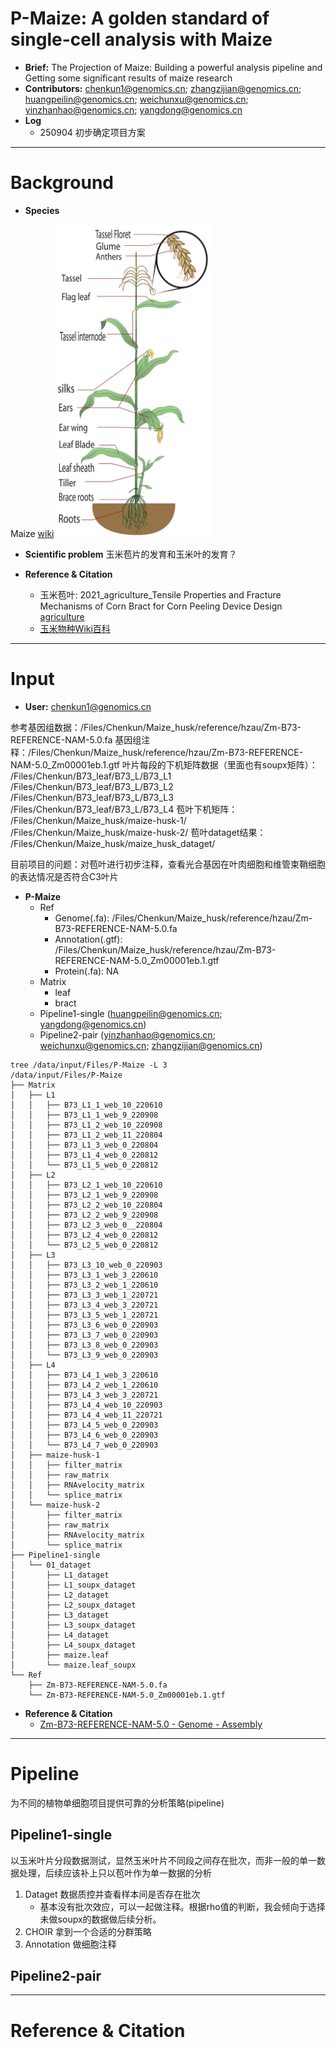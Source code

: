 # P-Maize: A golden standard of single-cell analysis with Maize
- **Brief:** The Projection of Maize: Building a powerful analysis pipeline and Getting some significant results of maize research
- **Contributors:** chenkun1@genomics.cn; zhangzijian@genomics.cn; huangpeilin@genomics.cn; weichunxu@genomics.cn; yinzhanhao@genomics.cn; yangdong@genomics.cn
- **Log**
  - 250904 初步确定项目方案

---
# Background
- **Species**

Maize [wiki](https://en.wikipedia.org/wiki/Maize)
<img src="PNG/Maize_plant_diagram.png" alt="Maize_plant_diagram" style="height: 500px; width: auto;">

- **Scientific problem**
玉米苞片的发育和玉米叶的发育？


- **Reference & Citation**
  - 玉米苞叶: 2021_agriculture_Tensile Properties and Fracture Mechanisms of Corn Bract for Corn Peeling Device Design [agriculture](https://www.mdpi.com/2077-0472/11/8/796)
  - [玉米物种Wiki百科](https://en.wikipedia.org/wiki/Maize)

---
# Input
- **User:** chenkun1@genomics.cn

参考基因组数据：/Files/Chenkun/Maize_husk/reference/hzau/Zm-B73-REFERENCE-NAM-5.0.fa
基因组注释：/Files/Chenkun/Maize_husk/reference/hzau/Zm-B73-REFERENCE-NAM-5.0_Zm00001eb.1.gtf
叶片每段的下机矩阵数据（里面也有soupx矩阵）：	
/Files/Chenkun/B73_leaf/B73_L/B73_L1	
/Files/Chenkun/B73_leaf/B73_L/B73_L2	
/Files/Chenkun/B73_leaf/B73_L/B73_L3	
/Files/Chenkun/B73_leaf/B73_L/B73_L4
苞叶下机矩阵：
/Files/Chenkun/Maize_husk/maize-husk-1/
/Files/Chenkun/Maize_husk/maize-husk-2/
苞叶dataget结果：
/Files/Chenkun/Maize_husk/maize_husk_dataget/

目前项目的问题：对苞叶进行初步注释，查看光合基因在叶肉细胞和维管束鞘细胞的表达情况是否符合C3叶片
- **P-Maize**
  - Ref
    - Genome(.fa): /Files/Chenkun/Maize_husk/reference/hzau/Zm-B73-REFERENCE-NAM-5.0.fa
    - Annotation(.gtf): /Files/Chenkun/Maize_husk/reference/hzau/Zm-B73-REFERENCE-NAM-5.0_Zm00001eb.1.gtf
    - Protein(.fa): NA
  - Matrix
    - leaf
    - bract
  - Pipeline1-single (huangpeilin@genomics.cn; yangdong@genomics.cn)
  - Pipeline2-pair (yinzhanhao@genomics.cn; weichunxu@genomics.cn; zhangzijian@genomics.cn)

```shell
tree /data/input/Files/P-Maize -L 3
/data/input/Files/P-Maize
├── Matrix
│   ├── L1
│   │   ├── B73_L1_1_web_10_220610
│   │   ├── B73_L1_1_web_9_220908
│   │   ├── B73_L1_2_web_10_220908
│   │   ├── B73_L1_2_web_11_220804
│   │   ├── B73_L1_3_web_0_220804
│   │   ├── B73_L1_4_web_0_220812
│   │   └── B73_L1_5_web_0_220812
│   ├── L2
│   │   ├── B73_L2_1_web_10_220610
│   │   ├── B73_L2_1_web_9_220908
│   │   ├── B73_L2_2_web_10_220804
│   │   ├── B73_L2_2_web_9_220908
│   │   ├── B73_L2_3_web_0__220804
│   │   ├── B73_L2_4_web_0_220812
│   │   └── B73_L2_5_web_0_220812
│   ├── L3
│   │   ├── B73_L3_10_web_0_220903
│   │   ├── B73_L3_1_web_3_220610
│   │   ├── B73_L3_2_web_1_220610
│   │   ├── B73_L3_3_web_1_220721
│   │   ├── B73_L3_4_web_3_220721
│   │   ├── B73_L3_5_web_1_220721
│   │   ├── B73_L3_6_web_0_220903
│   │   ├── B73_L3_7_web_0_220903
│   │   ├── B73_L3_8_web_0_220903
│   │   └── B73_L3_9_web_0_220903
│   ├── L4
│   │   ├── B73_L4_1_web_3_220610
│   │   ├── B73_L4_2_web_1_220610
│   │   ├── B73_L4_3_web_3_220721
│   │   ├── B73_L4_4_web_10_220903
│   │   ├── B73_L4_4_web_11_220721
│   │   ├── B73_L4_5_web_0_220903
│   │   ├── B73_L4_6_web_0_220903
│   │   └── B73_L4_7_web_0_220903
│   ├── maize-husk-1
│   │   ├── filter_matrix
│   │   ├── raw_matrix
│   │   ├── RNAvelocity_matrix
│   │   └── splice_matrix
│   └── maize-husk-2
│       ├── filter_matrix
│       ├── raw_matrix
│       ├── RNAvelocity_matrix
│       └── splice_matrix
├── Pipeline1-single
│   └── 01_dataget
│       ├── L1_dataget
│       ├── L1_soupx_dataget
│       ├── L2_dataget
│       ├── L2_soupx_dataget
│       ├── L3_dataget
│       ├── L3_soupx_dataget
│       ├── L4_dataget
│       ├── L4_soupx_dataget
│       ├── maize.leaf
│       └── maize.leaf_soupx
└── Ref
    ├── Zm-B73-REFERENCE-NAM-5.0.fa
    └── Zm-B73-REFERENCE-NAM-5.0_Zm00001eb.1.gtf
```

- **Reference & Citation**
  - [Zm-B73-REFERENCE-NAM-5.0 - Genome - Assembly](https://www.ncbi.nlm.nih.gov/datasets/genome/GCF_902167145.1/)

---
# Pipeline
为不同的植物单细胞项目提供可靠的分析策略(pipeline)
## Pipeline1-single
以玉米叶片分段数据测试，显然玉米叶片不同段之间存在批次，而非一般的单一数据处理，后续应该补上只以苞叶作为单一数据的分析
1. Dataget 数据质控并查看样本间是否存在批次
   - 基本没有批次效应，可以一起做注释。根据rho值的判断，我会倾向于选择未做soupx的数据做后续分析。
2. CHOIR 拿到一个合适的分群策略
3. Annotation 做细胞注释



## Pipeline2-pair





---
# Reference & Citation